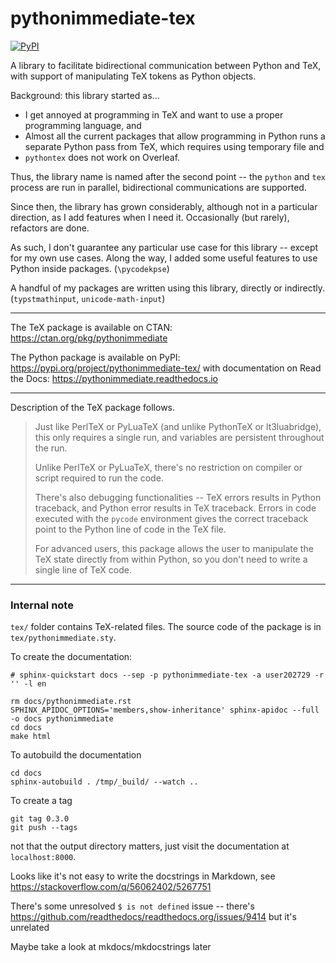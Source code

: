# pythonimmediate-tex

[![PyPI](https://img.shields.io/pypi/v/pythonimmediate-tex?style=flat)](https://pypi.python.org/pypi/pythonimmediate-tex/)

A library to facilitate bidirectional communication between Python and TeX,
with support of manipulating TeX tokens as Python objects.

Background: this library started as...
* I get annoyed at programming in TeX and want to use a proper programming language, and
* Almost all the current packages that allow programming in Python runs a separate Python pass from TeX,
which requires using temporary file and
* `pythontex` does not work on Overleaf.

Thus, the library name is named after the second point -- the `python` and `tex` process are run in parallel,
bidirectional communications are supported.

Since then, the library has grown considerably, although not in a particular direction, as I add features when I need it.
Occasionally (but rarely), refactors are done.

As such, I don't guarantee any particular use case for this library -- except for my own use cases.
Along the way, I added some useful features to use Python inside packages. (`\pycodekpse`)

A handful of my packages are written using this library, directly or indirectly. (`typstmathinput`, `unicode-math-input`)

------

The TeX package is available on CTAN: https://ctan.org/pkg/pythonimmediate

The Python package is available on PyPI: https://pypi.org/project/pythonimmediate-tex/
with documentation on Read the Docs: https://pythonimmediate.readthedocs.io

------

Description of the TeX package follows.

> Just like PerlTeX or PyLuaTeX (and unlike PythonTeX or lt3luabridge),
> this only requires a single run, and variables are persistent throughout the run.
> 
> Unlike PerlTeX or PyLuaTeX, there's no restriction on compiler or script required to run the code.
> 
> There's also debugging functionalities -- TeX errors results in Python traceback, and Python error results in TeX traceback.
> Errors in code executed with the `pycode` environment gives the correct traceback point to the Python line of code in the TeX file.
> 
> For advanced users, this package allows the user to manipulate the TeX state directly from within Python,
> so you don't need to write a single line of TeX code.

------

### Internal note

`tex/` folder contains TeX-related files. The source code of the package is in `tex/pythonimmediate.sty`.

To create the documentation:

```
# sphinx-quickstart docs --sep -p pythonimmediate-tex -a user202729 -r '' -l en

rm docs/pythonimmediate.rst
SPHINX_APIDOC_OPTIONS='members,show-inheritance' sphinx-apidoc --full -o docs pythonimmediate
cd docs
make html
```

To autobuild the documentation

```
cd docs
sphinx-autobuild . /tmp/_build/ --watch ..
```

To create a tag

```
git tag 0.3.0
git push --tags
```

not that the output directory matters, just visit the documentation at `localhost:8000`.

Looks like it's not easy to write the docstrings in Markdown, see https://stackoverflow.com/q/56062402/5267751

There's some unresolved `$ is not defined` issue -- there's https://github.com/readthedocs/readthedocs.org/issues/9414 but it's unrelated

Maybe take a look at mkdocs/mkdocstrings later
